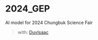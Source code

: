 # 2024_GEP

AI model for 2024 Chungbuk Science Fair

> with: [DuvIsaac](https://github.com/DuvIsaac/2024GEP)
